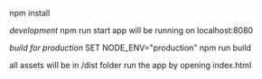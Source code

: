 npm install

*development*
npm run start
app will be running on localhost:8080

*build for production*
SET NODE_ENV="production"
npm run build

all assets will be in /dist folder
run the app by opening index.html

